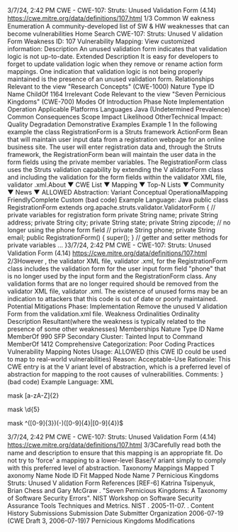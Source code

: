 3/7/24, 2:42 PM CWE - CWE-107: Struts: Unused Validation Form (4.14)
https://cwe.mitre.org/data/deﬁnitions/107.html 1/3
Common W eakness Enumeration
A community-developed list of SW & HW weaknesses that can become
vulnerabilities
Home Search
CWE-107: Struts: Unused V alidation Form
Weakness ID: 107
Vulnerability Mapping: 
View customized information:
 Description
An unused validation form indicates that validation logic is not up-to-date.
 Extended Description
It is easy for developers to forget to update validation logic when they remove or rename action form mappings. One indication that
validation logic is not being properly maintained is the presence of an unused validation form.
 Relationships
 Relevant to the view "Research Concepts" (CWE-1000)
Nature Type ID Name
ChildOf 1164 Irrelevant Code
 Relevant to the view "Seven Pernicious Kingdoms" (CWE-700)
 Modes Of Introduction
Phase Note
Implementation
Operation
 Applicable Platforms
Languages
Java (Undetermined Prevalence)
 Common Consequences
Scope Impact Likelihood
OtherTechnical Impact: Quality Degradation
 Demonstrative Examples
Example 1
In the following example the class RegistrationForm is a Struts framework ActionForm Bean that will maintain user input data from a
registration webpage for an online business site. The user will enter registration data and, through the Struts framework, the
RegistrationForm bean will maintain the user data in the form fields using the private member variables. The RegistrationForm class
uses the Struts validation capability by extending the V alidatorForm class and including the validation for the form fields within the
validator XML file, validator .xml.About ▼ CWE List ▼ Mapping ▼ Top-N Lists ▼ Community ▼ News ▼
ALLOWED
Abstraction: Variant
Conceptual OperationalMapping
FriendlyComplete Custom
(bad code) Example Language: Java 
public class RegistrationForm extends org.apache.struts.validator.ValidatorForm {
// private variables for registration form
private String name;
private String address;
private String city;
private String state;
private String zipcode;
// no longer using the phone form field
// private String phone;
private String email;
public RegistrationForm() {
super();
}
// getter and setter methods for private variables
...
}3/7/24, 2:42 PM CWE - CWE-107: Struts: Unused Validation Form (4.14)
https://cwe.mitre.org/data/deﬁnitions/107.html 2/3However , the validator XML file, validator .xml, for the RegistrationForm class includes the validation form for the user input form field
"phone" that is no longer used by the input form and the RegistrationForm class. Any validation forms that are no longer required
should be removed from the validator XML file, validator .xml.
The existence of unused forms may be an indication to attackers that this code is out of date or poorly maintained.
 Potential Mitigations
Phase: Implementation
Remove the unused V alidation Form from the validation.xml file.
 Weakness Ordinalities
Ordinality Description
Resultant(where the weakness is typically related to the presence of some other weaknesses)
 Memberships
Nature Type ID Name
MemberOf 990 SFP Secondary Cluster: Tainted Input to Command
MemberOf 1412 Comprehensive Categorization: Poor Coding Practices
 Vulnerability Mapping Notes
Usage: ALLOWED (this CWE ID could be used to map to real-world vulnerabilities)
Reason: Acceptable-Use
Rationale:
This CWE entry is at the V ariant level of abstraction, which is a preferred level of abstraction for mapping to the root causes of
vulnerabilities.
Comments:
}
(bad code) Example Language: XML 















mask
[a-zA-Z]{2}





mask
\d{5}





mask
^([0-9]{3})(-)([0-9]{4}|[0-9]{4})$







3/7/24, 2:42 PM CWE - CWE-107: Struts: Unused Validation Form (4.14)
https://cwe.mitre.org/data/deﬁnitions/107.html 3/3Carefully read both the name and description to ensure that this mapping is an appropriate fit. Do not try to 'force' a mapping to a
lower-level Base/V ariant simply to comply with this preferred level of abstraction.
 Taxonomy Mappings
Mapped T axonomy Name Node ID Fit Mapped Node Name
7 Pernicious Kingdoms Struts: Unused V alidation Form
 References
[REF-6] Katrina Tsipenyuk, Brian Chess and Gary McGraw . "Seven Pernicious Kingdoms: A Taxonomy of Software Security
Errors". NIST Workshop on Software Security Assurance Tools Techniques and Metrics. NIST . 2005-11-07.
.
 Content History
 Submissions
Submission Date Submitter Organization
2006-07-19
(CWE Draft 3, 2006-07-19)7 Pernicious Kingdoms
 Modifications